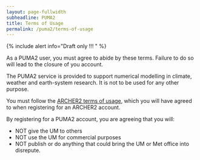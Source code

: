 ```yaml
---
layout: page-fullwidth
subheadline: PUMA2 
title: Terms of Usage
permalink: /puma2/terms-of-usage
---
```


{% include alert info="Draft only !!! " %}

As a PUMA2 user, you must agree to abide by these terms. 
Failure to do so will lead to the closure of you account. 

The PUMA2 service is provided to support 
numerical modelling in climate, weather and earth-system research.
It is not to be used for any other purpose. 

You must follow the [ARCHER2 terms of usage](https://www.archer2.ac.uk/about/policies/tandc.html), 
which you will have agreed to when registering for an ARCHER2 account. 

By registering for a PUMA2 account, you are agreeing that you will:
* NOT give the UM to others
* NOT use the UM for commercial purposes
* NOT publish or do anything that could bring the UM or Met office into disrepute.
